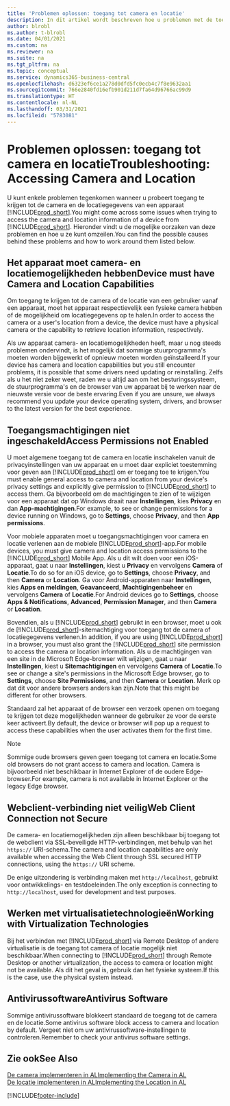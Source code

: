 ```yaml
---
title: 'Problemen oplossen: toegang tot camera en locatie'
description: In dit artikel wordt beschreven hoe u problemen met de toegang tot camera- en locatiegegevens in Business Central oplost.
author: blrobl
ms.author: t-blrobl
ms.date: 04/01/2021
ms.custom: na
ms.reviewer: na
ms.suite: na
ms.tgt_pltfrm: na
ms.topic: conceptual
ms.service: dynamics365-business-central
ms.openlocfilehash: d6323ef6ce1a278d0dfd5fc0ecb4c7f8e9632aa1
ms.sourcegitcommit: 766e2840fd16efb901d211d7fa64d96766ac99d9
ms.translationtype: HT
ms.contentlocale: nl-NL
ms.lasthandoff: 03/31/2021
ms.locfileid: "5783081"
---
```

# <a name="troubleshooting-accessing-camera-and-location"></a><span data-ttu-id="698f3-103">Problemen oplossen: toegang tot camera en locatie</span><span class="sxs-lookup"><span data-stu-id="698f3-103">Troubleshooting: Accessing Camera and Location</span></span>

<span data-ttu-id="698f3-104">U kunt enkele problemen tegenkomen wanneer u probeert toegang te krijgen tot de camera en de locatiegegevens van een apparaat [!INCLUDE[prod_short](includes/prod_short.md)].</span><span class="sxs-lookup"><span data-stu-id="698f3-104">You might come across some issues when trying to access the camera and location information of a device from [!INCLUDE[prod_short](includes/prod_short.md)].</span></span> <span data-ttu-id="698f3-105">Hieronder vindt u de mogelijke oorzaken van deze problemen en hoe u ze kunt omzeilen.</span><span class="sxs-lookup"><span data-stu-id="698f3-105">You can find the possible causes behind these problems and how to work around them listed below.</span></span>

## <a name="device-must-have-camera-and-location-capabilities"></a><span data-ttu-id="698f3-106">Het apparaat moet camera- en locatiemogelijkheden hebben</span><span class="sxs-lookup"><span data-stu-id="698f3-106">Device must have Camera and Location Capabilities</span></span>

<span data-ttu-id="698f3-107">Om toegang te krijgen tot de camera of de locatie van een gebruiker vanaf een apparaat, moet het apparaat respectievelijk een fysieke camera hebben of de mogelijkheid om locatiegegevens op te halen.</span><span class="sxs-lookup"><span data-stu-id="698f3-107">In order to access the camera or a user's location from a device, the device must have a physical camera or the capability to retrieve location information, respectively.</span></span>

<span data-ttu-id="698f3-108">Als uw apparaat camera- en locatiemogelijkheden heeft, maar u nog steeds problemen ondervindt, is het mogelijk dat sommige stuurprogramma's moeten worden bijgewerkt of opnieuw moeten worden geïnstalleerd.</span><span class="sxs-lookup"><span data-stu-id="698f3-108">If your device has camera and location capabilities but you still encounter problems, it is possible that some drivers need updating or reinstalling.</span></span> <span data-ttu-id="698f3-109">Zelfs als u het niet zeker weet, raden we u altijd aan om het besturingssysteem, de stuurprogramma's en de browser van uw apparaat bij te werken naar de nieuwste versie voor de beste ervaring.</span><span class="sxs-lookup"><span data-stu-id="698f3-109">Even if you are unsure, we always recommend you update your device operating system, drivers, and browser to the latest version for the best experience.</span></span>

## <a name="access-permissions-not-enabled"></a><span data-ttu-id="698f3-110">Toegangsmachtigingen niet ingeschakeld</span><span class="sxs-lookup"><span data-stu-id="698f3-110">Access Permissions not Enabled</span></span>

<span data-ttu-id="698f3-111">U moet algemene toegang tot de camera en locatie inschakelen vanuit de privacyinstellingen van uw apparaat en u moet daar expliciet toestemming voor geven aan [!INCLUDE[prod_short](includes/prod_short.md)] om er toegang toe te krijgen.</span><span class="sxs-lookup"><span data-stu-id="698f3-111">You must enable general access to camera and location from your device's privacy settings and explicitly give permission to  [!INCLUDE[prod_short](includes/prod_short.md)] to access them.</span></span> <span data-ttu-id="698f3-112">Ga bijvoorbeeld om de machtigingen te zien of te wijzigen voor een apparaat dat op Windows draait naar **Instellingen**, kies **Privacy** en dan **App-machtigingen**.</span><span class="sxs-lookup"><span data-stu-id="698f3-112">For example, to see or change permissions for a device running on Windows, go to **Settings**, choose **Privacy**, and then **App permissions**.</span></span> 

<span data-ttu-id="698f3-113">Voor mobiele apparaten moet u toegangsmachtigingen voor camera en locatie verlenen aan de mobiele [!INCLUDE[prod_short](includes/prod_short.md)]-app.</span><span class="sxs-lookup"><span data-stu-id="698f3-113">For mobile devices, you must give camera and location access permissions to the [!INCLUDE[prod_short](includes/prod_short.md)] Mobile App.</span></span> <span data-ttu-id="698f3-114">Als u dit wilt doen voor een iOS-apparaat, gaat u naar **Instellingen**, kiest u **Privacy** en vervolgens **Camera** of **Locatie**.</span><span class="sxs-lookup"><span data-stu-id="698f3-114">To do so for an iOS device, go to **Settings**, choose **Privacy**, and then **Camera** or **Location**.</span></span> <span data-ttu-id="698f3-115">Ga voor Android-apparaten naar **Instellingen**, kies **Apps en meldingen**, **Geavanceerd**, **Machtigingenbeheer** en vervolgens **Camera** of **Locatie**.</span><span class="sxs-lookup"><span data-stu-id="698f3-115">For Android devices go to **Settings**, choose **Apps & Notifications**, **Advanced**, **Permission Manager**, and then **Camera** or **Location**.</span></span>

<span data-ttu-id="698f3-116">Bovendien, als u [!INCLUDE[prod_short](includes/prod_short.md)] gebruikt in een browser, moet u ook de [!INCLUDE[prod_short](includes/prod_short.md)]-sitemachtiging voor toegang tot de camera of locatiegegevens verlenen.</span><span class="sxs-lookup"><span data-stu-id="698f3-116">In addition, if you are using [!INCLUDE[prod_short](includes/prod_short.md)] in a browser, you must also grant the [!INCLUDE[prod_short](includes/prod_short.md)] site permission to access the camera or location information.</span></span> <span data-ttu-id="698f3-117">Als u de machtigingen van een site in de Microsoft Edge-browser wilt wijzigen, gaat u naar **Instellingen**, kiest u **Sitemachtigingen** en vervolgens **Camera** of **Locatie**.</span><span class="sxs-lookup"><span data-stu-id="698f3-117">To see or change a site's permissions in the Microsoft Edge browser, go to **Settings**, choose **Site Permissions**, and then **Camera** or **Location**.</span></span> <span data-ttu-id="698f3-118">Merk op dat dit voor andere browsers anders kan zijn.</span><span class="sxs-lookup"><span data-stu-id="698f3-118">Note that this might be different for other browsers.</span></span>

<span data-ttu-id="698f3-119">Standaard zal het apparaat of de browser een verzoek openen om toegang te krijgen tot deze mogelijkheden wanneer de gebruiker ze voor de eerste keer activeert.</span><span class="sxs-lookup"><span data-stu-id="698f3-119">By default, the device or browser will pop up a request to access these capabilities when the user activates them for the first time.</span></span>

> [!NOTE]  
> <span data-ttu-id="698f3-120">Sommige oude browsers geven geen toegang tot camera en locatie.</span><span class="sxs-lookup"><span data-stu-id="698f3-120">Some old browsers do not grant access to camera and location.</span></span> <span data-ttu-id="698f3-121">Camera is bijvoorbeeld niet beschikbaar in Internet Explorer of de oudere Edge-browser.</span><span class="sxs-lookup"><span data-stu-id="698f3-121">For example, camera is not available in Internet Explorer or the legacy Edge browser.</span></span>

## <a name="web-client-connection-not-secure"></a><span data-ttu-id="698f3-122">Webclient-verbinding niet veilig</span><span class="sxs-lookup"><span data-stu-id="698f3-122">Web Client Connection not Secure</span></span>

<span data-ttu-id="698f3-123">De camera- en locatiemogelijkheden zijn alleen beschikbaar bij toegang tot de webclient via SSL-beveiligde HTTP-verbindingen, met behulp van het `https://` URI-schema.</span><span class="sxs-lookup"><span data-stu-id="698f3-123">The camera and location capabilities are only available when accessing the Web Client through SSL secured HTTP connections, using the `https://` URI scheme.</span></span> 

<span data-ttu-id="698f3-124">De enige uitzondering is verbinding maken met `http://localhost`, gebruikt voor ontwikkelings- en testdoeleinden.</span><span class="sxs-lookup"><span data-stu-id="698f3-124">The only exception is connecting to `http://localhost`, used for development and test purposes.</span></span>


## <a name="working-with-virtualization-technologies"></a><span data-ttu-id="698f3-125">Werken met virtualisatietechnologieën</span><span class="sxs-lookup"><span data-stu-id="698f3-125">Working with Virtualization Technologies</span></span>

<span data-ttu-id="698f3-126">Bij het verbinden met [!INCLUDE[prod_short](includes/prod_short.md)] via Remote Desktop of andere virtualisatie is de toegang tot camera of locatie mogelijk niet beschikbaar.</span><span class="sxs-lookup"><span data-stu-id="698f3-126">When connecting to [!INCLUDE[prod_short](includes/prod_short.md)] through Remote Desktop or another virtualization, the access to camera or location might not be available.</span></span> <span data-ttu-id="698f3-127">Als dit het geval is, gebruik dan het fysieke systeem.</span><span class="sxs-lookup"><span data-stu-id="698f3-127">If this is the case, use the physical system instead.</span></span>

## <a name="antivirus-software"></a><span data-ttu-id="698f3-128">Antivirussoftware</span><span class="sxs-lookup"><span data-stu-id="698f3-128">Antivirus Software</span></span>
<span data-ttu-id="698f3-129">Sommige antivirussoftware blokkeert standaard de toegang tot de camera en de locatie.</span><span class="sxs-lookup"><span data-stu-id="698f3-129">Some antivirus software block access to camera and location by default.</span></span> <span data-ttu-id="698f3-130">Vergeet niet om uw antivirussoftware-instellingen te controleren.</span><span class="sxs-lookup"><span data-stu-id="698f3-130">Remember to check your antivirus software settings.</span></span>

## <a name="see-also"></a><span data-ttu-id="698f3-131">Zie ook</span><span class="sxs-lookup"><span data-stu-id="698f3-131">See Also</span></span>
[<span data-ttu-id="698f3-132">De camera implementeren in AL</span><span class="sxs-lookup"><span data-stu-id="698f3-132">Implementing the Camera in AL</span></span>](/dynamics365/business-central/dev-itpro/developer/devenv-implement-camera-al)  
[<span data-ttu-id="698f3-133">De locatie implementeren in AL</span><span class="sxs-lookup"><span data-stu-id="698f3-133">Implementing the Location in AL</span></span>](/dynamics365/business-central/dev-itpro/developer/devenv-implement-location-al)


[!INCLUDE[footer-include](includes/footer-banner.md)]